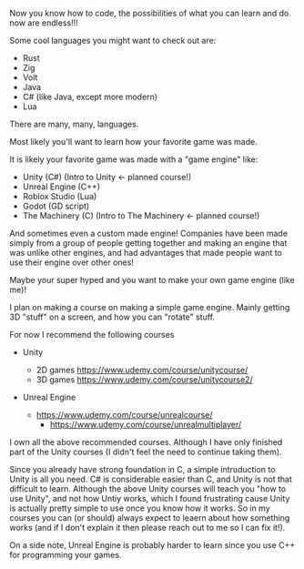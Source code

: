 Now you know how to code, the possibilities of what you can learn and do now are endless!!!

Some cool languages you might want to check out are:
- Rust
- Zig
- Volt
- Java
- C# (like Java, except more modern)
- Lua

There are many, many, languages.

Most likely you'll want to learn how your favorite game was made. 

It is likely your favorite game was made with a "game engine" like: 
- Unity (C#) (Intro to Unity <- planned course!)
- Unreal Engine (C++)
- Roblox Studio (Lua)
- Godot (GD script)
- The Machinery (C) (Intro to The Machinery <- planned course!)

And sometimes even a custom made engine! Companies have been made simply from a group of people getting together and making an engine that was unlike other engines, and had advantages that made people want to use their engine over other ones!

Maybe your super hyped and you want to make your own game engine (like me)!

I plan on making a course on making a simple game engine. Mainly getting 3D "stuff" on a screen, and how you can "rotate" stuff.

For now I recommend the following courses

- Unity
	- 2D games https://www.udemy.com/course/unitycourse/
	- 3D games https://www.udemy.com/course/unitycourse2/

- Unreal Engine
	- https://www.udemy.com/course/unrealcourse/
		- https://www.udemy.com/course/unrealmultiplayer/

I own all the above recommended courses. Although I have only finished part of the Unity courses (I didn't feel the need to continue taking them). 

Since you already have strong foundation in C, a simple intruduction to Unity is all you need. C# is considerable easier than C, and Unity is not that difficult to learn. Although the above Unity courses will teach you "how to use Unity", and not how Untiy works, which I found frustrating cause Unity is actually pretty simple to use once you know how it works. So in my courses you can (or should) always expect to leaern about how something works (and if I don't explain it then please reach out to me so I can fix it!).

On a side note, Unreal Engine is probably harder to learn since you use C++ for programming your games.
